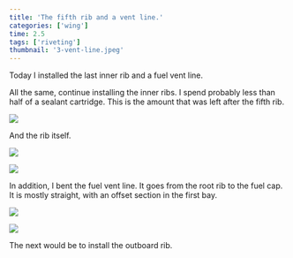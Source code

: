 ```yaml
---
title: 'The fifth rib and a vent line.'
categories: ['wing']
time: 2.5
tags: ['riveting']
thumbnail: '3-vent-line.jpeg'
---
```


Today I installed the last inner rib and a fuel vent line.

<!-- more -->

All the same, continue installing the inner ribs. I spend probably less than half of a sealant cartridge. This is the amount that was left after the fifth rib.

![](./0-sealant-leftover.jpeg)

And the rib itself.

![](./1-fifth-rib.jpeg)

![](./2-inside-view.jpeg)

In addition, I bent the fuel vent line. It goes from the root rib to the fuel cap. It is mostly straight, with an offset section in the first bay.

![](./3-vent-line.jpeg)

![](./4-outboard-end.jpeg)

The next would be to install the outboard rib.